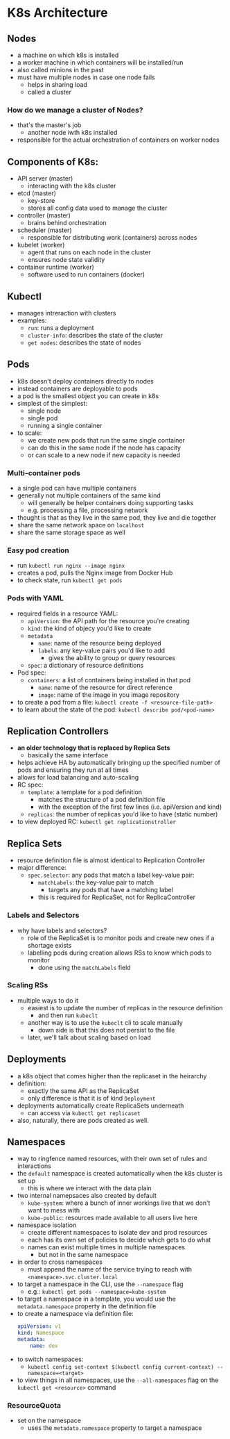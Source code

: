 # K8s Architecture

## Nodes
- a machine on which k8s is installed
- a worker machine in which containers will be installed/run
- also called minions in the past
- must have multiple nodes in case one node fails
    - helps in sharing load
    - called a cluster

### How do we manage a cluster of Nodes?
- that's the master's job
    - another node iwth k8s installed
- responsible for the actual orchestration of containers on worker nodes

## Components of K8s:
- API server (master)
    - interacting with the k8s cluster
- etcd (master)
    - key-store
    - stores all config data used to manage the cluster
- controller (master)
    - brains behind orchestration
- scheduler (master)
    - responsible for distributing work (containers) across nodes
- kubelet (worker)
    - agent that runs on each node in the cluster
    - ensures node state validity
- container runtime (worker)
    - software used to run containers (docker)

## Kubectl
- manages intreraction with clusters
- examples:
    - `run`: runs a deployment
    - `cluster-info`: describes the state of the cluster
    - `get nodes`: describes the state of nodes

## Pods
- k8s doesn't deploy containers directly to nodes
- instead containers are deployable to pods
- a pod is the smallest object you can create in k8s
- simplest of the simplest:
    - single node
    - single pod
    - running a single container
- to scale:
    - we create new pods that run the same single container
    - can do this in the same node if the node has capacity
    - or can scale to a new node if new capacity is needed

### Multi-container pods
- a single pod can have multiple containers
- generally not multiple containers of the same kind
    - will generally be helper containers doing supporting tasks
    - e.g. processing a file, processing network
- thought is that as they live in the same pod, they live and die together
- share the same network space on `localhost`
- share the same storage space as well

### Easy pod creation
- run `kubectl run nginx --image nginx`
- creates a pod, pulls the Nginx image from Docker Hub
- to check state, run `kubectl get pods`

### Pods with YAML
- required fields in a resource YAML:
    - `apiVersion`: the API path for the resource you're creating
    - `kind`: the kind of objecy you'd like to create
    - `metadata`
        - `name`: name of the resource being deployed
        - `labels`: any key-value pairs you'd like to add
            - gives the ability to group or query resources
    - `spec`: a dictionary of resource definitions
- Pod spec:
    - `containers`: a list of containers being installed in that pod
        - `name`: name of the resource for direct reference
        - `image`: name of the image in you image repository
- to create a pod from a file: `kubectl create -f <resource-file-path>`
- to learn about the state of the pod: `kubectl describe pod/<pod-name>`

## Replication Controllers
- **an older technology that is replaced by Replica Sets**
    - basically the same interface
- helps achieve HA by automatically bringing up the specified number of pods and ensuring they run at all times
- allows for load balancing and auto-scaling
- RC spec:
    - `template`: a template for a pod definition
        - matches the structure of a pod definition file
        - with the exception of the first few lines (i.e. apiVersion and kind)
    - `replicas`: the number of replicas you'd like to have (static number)
- to view deployed RC: `kubectl get replicationstroller`

## Replica Sets
- resource definition file is almost identical to Replication Controller
- major difference:
    - `spec.selector`: any pods that match a label key-value pair:
        - `matchLabels`: the key-value pair to match
            - targets any pods that have a matching label
        - this is required for ReplicaSet, not for ReplicaController

### Labels and Selectors
- why have labels and selectors?
    - role of the ReplicaSet is to monitor pods and create new ones if a shortage exists
    - labelling pods during creation allows RSs to know which pods to monitor
        - done using the `matchLabels` field

### Scaling RSs
- multiple ways to do it
    - easiest is to update the number of replicas in the resource definition
        - and then run `kubeclt`
    - another way is to use the `kubeclt` cli to scale manually
        - down side is that this does not persist to the file
    - later, we'll talk about scaling based on load

## Deployments
- a k8s object that comes higher than the replicaset in the heirarchy
- definition:
    - exactly the same API as the ReplicaSet
    - only difference is that it is of kind `Deployment`
- deployments automatically create ReplicaSets underneath
    - can access via `kubectl get replicaset`
- also, naturally, there are pods created as well.

## Namespaces
- way to ringfence named resources, with their own set of rules and interactions
- the `default` namespace is created automatically when the k8s cluster is set up
    - this is where we interact with the data plain
- two internal namepsaces also created by default
    - `kube-system`: where a bunch of inner workings live that we don't want to mess with
    - `kube-public`: resources made available to all users live here
- namespace isolation
    - create different namespaces to isolate dev and prod resources
    - each has its own set of policies to decide which gets to do what
    - names can exist multiple times in multiple namespaces
        - but not in the same namespace
- in order to cross namespaces
    - must append the name of the service trying to reach with `<namespace>.svc.cluster.local`
- to target a namespace in the CLI, use the `--namespace` flag
    - e.g.: `kubectl get pods --namespace=kube-system`
- to target a namespace in a template, you would use the `metadata.namespace` property in the definition file
- to create a namespace via definition file:
    ```yaml
    apiVersion: v1
    kind: Namespace
    metadata:
        name: dev
    ```
- to switch namespaces:
    - `kubectl config set-context $(kubectl config current-context) --namespace=<target>`
- to view things in all namespaces, use the `--all-namespaces` flag on the `kubectl get <resource>` command

### ResourceQuota
- set on the namespace
    - uses the `metadata.namespace` property to target a namespace
